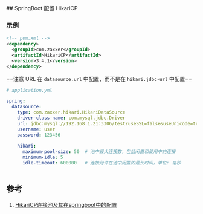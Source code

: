 ﻿﻿## SpringBoot 配置 HikariCP

### 示例

```xml
<!-- pom.xml -->
<dependency>
  <groupId>com.zaxxer</groupId>
  <artifactId>HikariCP</artifactId>
  <version>3.4.1</version>
</dependency>
```

==注意 URL 在 `datasource.url` 中配置，而不是在 `hikari.jdbc-url` 中配置==

```yaml
# application.yml

spring:
  datasource:
    type: com.zaxxer.hikari.HikariDataSource
    driver-class-name: com.mysql.jdbc.Driver
    url: jdbc:mysql://192.168.1.21:3306/test?useSSL=false&useUnicode=true&characterEncoding=utf8&autoReconnect=true&failOverReadOnly=false&allowMutiQueries=true
    username: user
    password: 123456
    
    hikari:
      maximum-pool-size: 50  # 池中最大连接数，包括闲置和使用中的连接
      minimum-idle: 5
      idle-timeout: 600000   # 连接允许在池中闲置的最长时间，单位: 毫秒
    
```





## 参考
1. [HikariCP连接池及其在springboot中的配置](https://www.cnblogs.com/chenziyu/p/10270778.html)